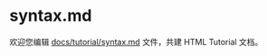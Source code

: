 syntax.md
===

欢迎您编辑 <a target="__blank" href="https://github.com/jaywcjlove/html-tutorial/blob/master/docs/tutorial/syntax.md">docs/tutorial/syntax.md</a> 文件，共建 HTML Tutorial 文档。
